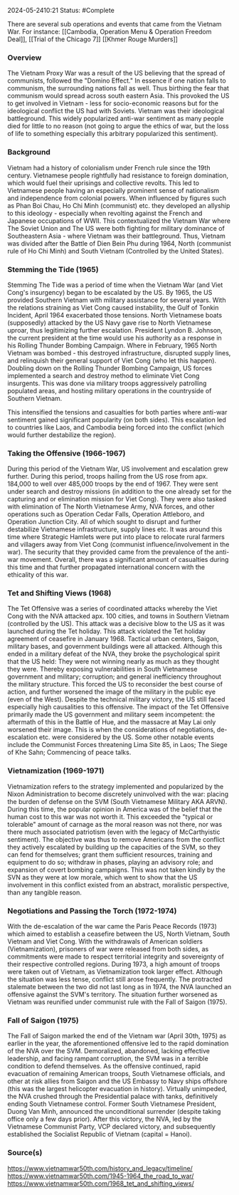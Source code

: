 2024-05-2410:21
Status: #Complete 

There are several sub operations and events that came from the Vietnam War. For instance: [[Cambodia, Operation Menu & Operation Freedom Deal]], [[Trial of the Chicago 7]] [[Khmer Rouge Murders]] 
### Overview
The Vietnam Proxy War was a result of the US believing that the spread of communists, followed the "Domino Effect." In essence if one nation falls to communism, the surrounding nations fall as well. Thus birthing the fear that communism would spread across south eastern Asia. This provoked the US to get involved in Vietnam - less for socio-economic reasons but for the ideological conflict the US had with Soviets. Vietnam was their ideological battleground. This widely popularized anti-war sentiment as many people died for little to no reason (not going to argue the ethics of war, but the loss of life to something especially this arbitrary popularized this sentiment).
### Background 
Vietnam had a history of colonialism under French rule since the 19th century. Vietnamese people rightfully had resistance to foreign domination, which would fuel their uprisings and collective revolts. This led to Vietnamese people having an especially prominent sense of nationalism and independence from colonial powers. When influenced by figures such as Phan Boi Chau, Ho Chi Minh (communist) etc. they developed an allyship to this ideology - especially when revolting against the French and Japanese occupations of WWII. This contextualized the Vietnam War where The Soviet Union and The US were both fighting for military dominance of Southeastern Asia - where Vietnam was their battleground. Thus, Vietnam was divided after the Battle of Dien Bein Phu during 1964, North (communist rule of Ho Chi Minh) and South Vietnam (Controlled by the United States).

### Stemming the Tide (1965)
Stemming The Tide was a period of time when the Vietnam War (and Viet Cong's insurgency) began to be escalated by the US. By 1965, the US provided Southern Vietnam with military assistance for several years. With the relations straining as Viet Cong caused instability, the Gulf of Tonkin Incident, April 1964 exacerbated those tensions. North Vietnamese boats (supposedly) attacked by the US Navy gave rise to North Vietnamese uproar, thus legitimizing further escalation. President Lyndon B. Johnson, the current president at the time would use his authority as a response in his Rolling Thunder Bombing Campaign. Where in February, 1965 North Vietnam was bombed - this destroyed infrastructure, disrupted supply lines, and relinquish their general support of Viet Cong (who let this happen). Doubling down on the Rolling Thunder Bombing Campaign, US forces implemented a search and destroy method to eliminate Viet Cong insurgents. This was done via military troops aggressively patrolling populated areas, and hosting military operations in the countryside of Southern Vietnam.

This intensified the tensions and casualties for both parties where anti-war sentiment gained significant popularity (on both sides). This escalation led to countries like Laos, and Cambodia being forced into the conflict (which would further destabilize the region).
### Taking the Offensive (1966-1967)
During this period of the Vietnam War, US involvement and escalation grew further. During this period, troops hailing from the US rose from apx. 184,000 to well over 485,000 troops by the end of 1967. They were sent under search and destroy missions (in addition to the one already set for the capturing and or elimination mission for Viet Cong). They were also tasked with elimination of The North Vietnamese Army, NVA forces, and other operations such as Operation Cedar Falls, Operation Attleboro, and Operation Junction City. All of which sought to disrupt and further destabilize Vietnamese infrastructure, supply lines etc. It was around this time where Strategic Hamlets were put into place to relocate rural farmers and villagers away from Viet Cong (communist influence/involvement in the war). The security that they provided came from the prevalence of the anti-war movement. Overall, there was a significant amount of casualties during this time and that further propagated international concern with the ethicality of this war.

### Tet and Shifting Views (1968)
The Tet Offensive was a series of coordinated attacks whereby the Viet Cong with the NVA attacked apx. 100 cities, and towns in Southern Vietnam (controlled by the US). This attack was a decisive blow to the US as it was launched during the Tet holiday. This attack violated the Tet holiday agreement of ceasefire in January 1968. Tactical urban centers, Saigon, military bases, and government buildings were all attacked. Although this ended in a military defeat of the NVA, they broke the psychological spirit that the US held: They were not winning nearly as much as they thought they were. Thereby exposing vulnerabilities in South Vietnamese government and military; corruption; and general inefficiency throughout the military structure. This forced the US to reconsider the best course of action, and further worsened the image of the military in the public eye (even of the West). Despite the technical military victory, the US still faced especially high causalities to this offensive. The impact of the Tet Offensive primarily made the US government and military seem incompetent: the aftermath of this in the Battle of Hue, and the massacre at May Lai only worsened their image. This is when the considerations of negotiations, de-escalation etc. were considered by the US. Some other notable events include the Communist Forces threatening Lima Site 85, in Laos; The Siege of Khe Sahn; Commencing of peace talks.
### Vietnamization (1969-1971)
Vietnamization refers to the strategy implemented and popularized by the Nixon Administration to become discretely uninvolved with the war: placing the burden of defense on the SVM (South Vietnamese Military AKA ARVN). During this time, the popular opinion in America was of the belief that the human cost to this war was not worth it. This exceeded the "typical or tolerable" amount of carnage as the moral reason was not there, nor was there much associated patriotism (even with the legacy of McCarthyistic sentiment). The objective was thus to remove Americans from the conflict they actively escalated by building up the capacities of the SVM, so they can fend for themselves; grant them sufficient resources, training and equipment to do so; withdraw in phases, playing an advisory role; and expansion of covert bombing campaigns. This was not taken kindly by the SVN as they were at low morale, which went to show that the US involvement in this conflict existed from an abstract, moralistic perspective, than any tangible reason.
### Negotiations and Passing the Torch (1972-1974)
With the de-escalation of the war came the Paris Peace Records (1973) which aimed to establish a ceasefire between the US, North Vietnam, South Vietnam and Viet Cong. With the withdrawals of American soldiers (Vietnamization), prisoners of war were released from both sides, as commitments were made to respect territorial integrity and sovereignty of their respective controlled regions. During 1973, a high amount of troops were taken out of Vietnam, as Vietnamization took larger effect. Although the situation was less tense, conflict still arose frequently. The protracted stalemate between the two did not last long as in 1974, the NVA launched an offensive against the SVM's territory. The situation further worsened as Vietnam was reunified under communist rule with the Fall of Saigon (1975).
### Fall of Saigon (1975) 
The Fall of Saigon marked the end of the Vietnam war (April 30th, 1975) as earlier in the year, the aforementioned offensive led to the rapid domination of the NVA over the SVM. Demoralized, abandoned, lacking effective leadership, and facing rampant corruption, the SVM was in a terrible condition to defend themselves. As the offensive continued, rapid evacuation of remaining American troops, South Vietnamese officials, and other at risk allies from Saigon and the US Embassy to Navy ships offshore (this was the largest helicopter evacuation in history). Virtually unimpeded, the NVA crushed through the Presidential palace with tanks, definitively ending South Vietnamese control. Former South Vietnamese President, Duong Van Minh, announced the unconditional surrender (despite taking office only a few days prior). After this victory, the NVA, led by the Vietnamese Communist Party, VCP declared victory, and subsequently established the Socialist Republic of Vietnam (capital = Hanoi). 

### Source(s) 
https://www.vietnamwar50th.com/history_and_legacy/timeline/
https://www.vietnamwar50th.com/1945-1964_the_road_to_war/
https://www.vietnamwar50th.com/1968_tet_and_shifting_views/ 

